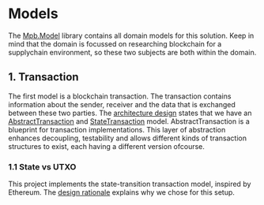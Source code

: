 # Models
The [Mpb.Model](../src/Mpb.Model/) library contains all domain models for this solution. Keep in mind that the domain is focussed on researching blockchain for a supplychain environment, so these two subjects are both within the domain.

## 1. Transaction
The first model is a blockchain transaction. The transaction contains information about the sender, receiver and the data that is exchanged between these two parties. The [architecture design](Architecture.md) states that we have an [AbstractTransaction](../src/Mpb.Model/AbstractTransaction.cs) and [StateTransaction](../src/Mpb.Model/StateTransaction.cs) model. AbstractTransaction is a blueprint for transaction implementations. This layer of abstraction enhances decoupling, testability and allows different kinds of transaction structures to exist, each having a different version ofcourse.

### 1.1 State vs UTXO
This project implements the state-transition transaction model, inspired by Ethereum. The [design rationale](Rationale.md) explains why we chose for this setup.
